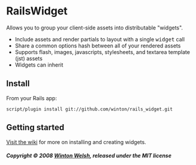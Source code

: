 RailsWidget
===========

Allows you to group your client-side assets into distributable "widgets".

* Include assets and render partials to layout with a single <tt>widget</tt> call
* Share a common options hash between all of your rendered assets
* Supports flash, images, javascripts, stylesheets, and textarea template (jst) assets
* Widgets can inherit


Install
-------

From your Rails app:

	script/plugin install git://github.com/winton/rails_widget.git


Getting started
---------------

[Visit the wiki](http://github.com/winton/rails_widget/wikis) for more on installing and creating widgets.


##### Copyright &copy; 2008 [Winton Welsh](mailto:mail@wintoni.us), released under the MIT license